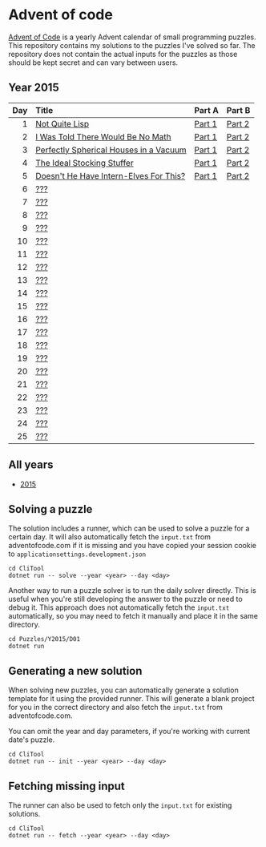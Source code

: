 ﻿# Advent of code

[Advent of Code](https://adventofcode.com) is a yearly Advent calendar of small programming puzzles.
This repository contains my solutions to the puzzles I've solved so far. The repository does not contain the actual inputs for the puzzles as those should be kept secret and can vary between users.

## Year 2015

| Day | Title | Part A | Part B |
| --: | :---- | :----- | :----- |
| 1 | [Not Quite Lisp](https://adventofcode.com/2015/day/1) | [Part 1](Puzzles/Y2015/D01/PartA.cs) | [Part 2](Puzzles/Y2015/D01/PartB.cs) |
| 2 | [I Was Told There Would Be No Math](https://adventofcode.com/2015/day/2) | [Part 1](Puzzles/Y2015/D02/PartA.cs) | [Part 2](Puzzles/Y2015/D02/PartB.cs) |
| 3 | [Perfectly Spherical Houses in a Vacuum](https://adventofcode.com/2015/day/3) | [Part 1](Puzzles/Y2015/D03/PartA.cs) | [Part 2](Puzzles/Y2015/D03/PartB.cs) |
| 4 | [The Ideal Stocking Stuffer](https://adventofcode.com/2015/day/4) | [Part 1](Puzzles/Y2015/D04/PartA.cs) | [Part 2](Puzzles/Y2015/D04/PartB.cs) |
| 5 | [Doesn't He Have Intern-Elves For This?](https://adventofcode.com/2015/day/5) | [Part 1](Puzzles/Y2015/D05/PartA.cs) | [Part 2](Puzzles/Y2015/D05/PartB.cs) |
| 6 | [???](https://adventofcode.com/2015/day/6) |  |  |
| 7 | [???](https://adventofcode.com/2015/day/7) |  |  |
| 8 | [???](https://adventofcode.com/2015/day/8) |  |  |
| 9 | [???](https://adventofcode.com/2015/day/9) |  |  |
| 10 | [???](https://adventofcode.com/2015/day/10) |  |  |
| 11 | [???](https://adventofcode.com/2015/day/11) |  |  |
| 12 | [???](https://adventofcode.com/2015/day/12) |  |  |
| 13 | [???](https://adventofcode.com/2015/day/13) |  |  |
| 14 | [???](https://adventofcode.com/2015/day/14) |  |  |
| 15 | [???](https://adventofcode.com/2015/day/15) |  |  |
| 16 | [???](https://adventofcode.com/2015/day/16) |  |  |
| 17 | [???](https://adventofcode.com/2015/day/17) |  |  |
| 18 | [???](https://adventofcode.com/2015/day/18) |  |  |
| 19 | [???](https://adventofcode.com/2015/day/19) |  |  |
| 20 | [???](https://adventofcode.com/2015/day/20) |  |  |
| 21 | [???](https://adventofcode.com/2015/day/21) |  |  |
| 22 | [???](https://adventofcode.com/2015/day/22) |  |  |
| 23 | [???](https://adventofcode.com/2015/day/23) |  |  |
| 24 | [???](https://adventofcode.com/2015/day/24) |  |  |
| 25 | [???](https://adventofcode.com/2015/day/25) |  |  |

## All years

- [2015](Puzzles/Y2015/README.md)

## Solving a puzzle

The solution includes a runner, which can be used to solve a puzzle for a certain day.
It will also automatically fetch the `input.txt` from adventofcode.com if it is missing and you have copied your session cookie to `applicationsettings.development.json`

```
cd CliTool
dotnet run -- solve --year <year> --day <day>
```

Another way to run a puzzle solver is to run the daily solver directly.
This is useful when you're still developing the answer to the puzzle or need to debug it.
This approach does not automatically fetch the `input.txt` automatically, so you may need
to fetch it manually and place it in the same directory.

```
cd Puzzles/Y2015/D01
dotnet run
```

## Generating a new solution

When solving new puzzles, you can automatically generate a solution template for it using the
provided runner. This will generate a blank project for you in the correct directory and also
fetch the `input.txt` from adventofcode.com.

You can omit the year and day parameters, if you're working with current date's puzzle.

```
cd CliTool
dotnet run -- init --year <year> --day <day>
```

## Fetching missing input

The runner can also be used to fetch only the `input.txt` for existing solutions.

```
cd CliTool
dotnet run -- fetch --year <year> --day <day>
```
